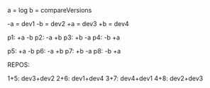 a = log
b = compareVersions

-a = dev1
-b = dev2
+a = dev3
+b = dev4

p1: +a -b
p2: -a +b
p3: +b -a
p4: -b +a

p5: +a -b
p6: -a +b
p7: +b -a
p8: -b +a

REPOS:

1+5: dev3+dev2
2+6: dev1+dev4
3+7: dev4+dev1
4+8: dev2+dev3 